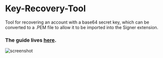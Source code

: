 # Key-Recovery-Tool
Tool for recovering an account with a base64 secret key, which can be converted to a .PEM file to allow it to be imported into the Signer extension.

### The guide lives [here](https://github.com/casper-ecosystem/signer/wiki/Recovering-an-Account-with-a-Base64-Secret-Key).

![screenshot](https://user-images.githubusercontent.com/69711689/163674744-3c681b90-b547-472a-a2e8-b88c7a1fc9b0.png)
